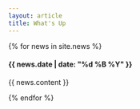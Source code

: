 ```yaml
---
layout: article
title: What's Up
---
```


{% for news in site.news %}

  <h4 class="blogdate"> {{ news.date | date: "%d %B %Y" }} </h4>

  <p>{{ news.content }}</p>

{% endfor %}